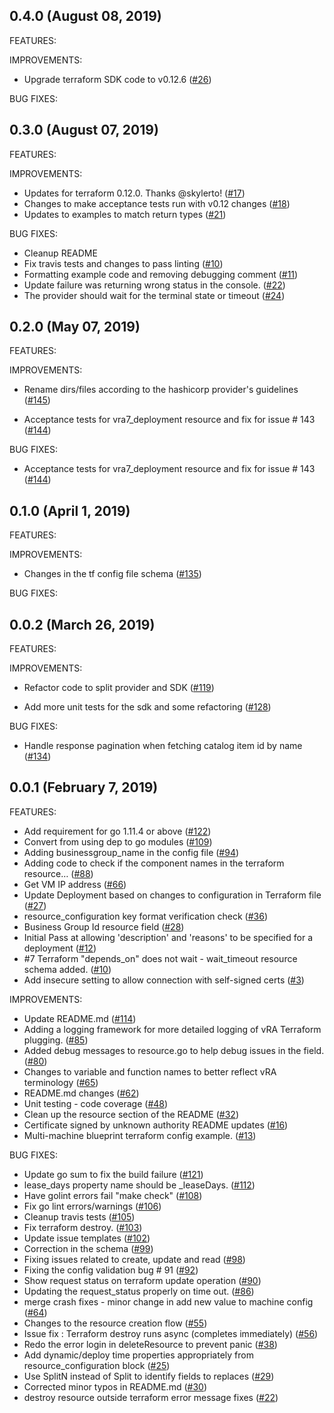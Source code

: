## 0.4.0 (August 08, 2019)
FEATURES:

IMPROVEMENTS:

* Upgrade terraform SDK code to v0.12.6 ([#26](https://github.com/terraform-providers/terraform-provider-vra7/pull/26))

BUG FIXES:

## 0.3.0 (August 07, 2019)

FEATURES:

IMPROVEMENTS:

* Updates for terraform 0.12.0. Thanks @skylerto! ([#17](https://github.com/terraform-providers/terraform-provider-vra7/pull/17))
* Changes to make acceptance tests run with v0.12 changes ([#18](https://github.com/terraform-providers/terraform-provider-vra7/pull/18))
* Updates to examples to match return types ([#21](https://github.com/terraform-providers/terraform-provider-vra7/pull/21))

BUG FIXES:

* Cleanup README
* Fix travis tests and changes to pass linting ([#10](https://github.com/terraform-providers/terraform-provider-vra7/pull/10))
* Formatting example code and removing debugging comment ([#11](https://github.com/terraform-providers/terraform-provider-vra7/pull/11))
* Update failure was returning wrong status in the console. ([#22](https://github.com/terraform-providers/terraform-provider-vra7/pull/22))
* The provider should wait for the terminal state or timeout ([#24](https://github.com/terraform-providers/terraform-provider-vra7/pull/24))


## 0.2.0 (May 07, 2019)

FEATURES:

IMPROVEMENTS:

* Rename dirs/files according to the hashicorp provider's guidelines ([#145](https://github.com/vmware/terraform-provider-vra7/pull/145))

* Acceptance tests for vra7_deployment resource and fix for issue # 143 ([#144](https://github.com/vmware/terraform-provider-vra7/pull/144))


BUG FIXES:

* Acceptance tests for vra7_deployment resource and fix for issue # 143 ([#144](https://github.com/vmware/terraform-provider-vra7/pull/144))


## 0.1.0 (April 1, 2019)

FEATURES:

IMPROVEMENTS:

* Changes in the tf config file schema ([#135](https://github.com/vmware/terraform-provider-vra7/pull/135))

BUG FIXES:


## 0.0.2 (March 26, 2019)

FEATURES:

IMPROVEMENTS:

* Refactor code to split provider and SDK ([#119](https://github.com/vmware/terraform-provider-vra7/pull/119))

* Add more unit tests for the sdk and some refactoring ([#128](https://github.com/vmware/terraform-provider-vra7/pull/128))

BUG FIXES:

* Handle response pagination when fetching catalog item id by name ([#134](https://github.com/vmware/terraform-provider-vra7/pull/134))


## 0.0.1 (February 7, 2019)

FEATURES:

* Add requirement for go 1.11.4 or above ([#122](https://github.com/vmware/terraform-provider-vra7/issues/122))
* Convert from using dep to go modules ([#109](https://github.com/vmware/terraform-provider-vra7/issues/109))
* Adding businessgroup_name in the config file ([#94](https://github.com/vmware/terraform-provider-vra7/issues/94))
* Adding code to check if the component names in the terraform resource… ([#88](https://github.com/vmware/terraform-provider-vra7/issues/88))
* Get VM IP address ([#66](https://github.com/vmware/terraform-provider-vra7/issues/66))
* Update Deployment based on changes to configuration in Terraform file ([#27](https://github.com/vmware/terraform-provider-vra7/issues/27))
* resource_configuration key format verification check ([#36](https://github.com/vmware/terraform-provider-vra7/issues/36))
* Business Group Id resource field ([#28](https://github.com/vmware/terraform-provider-vra7/issues/28))
* Initial Pass at allowing 'description' and 'reasons' to be specified for a deployment ([#12](https://github.com/vmware/terraform-provider-vra7/issues/12))
* #7 Terraform "depends_on" does not wait - wait_timeout resource schema added. ([#10](https://github.com/vmware/terraform-provider-vra7/issues/10))
* Add insecure setting to allow connection with self-signed certs ([#3](https://github.com/vmware/terraform-provider-vra7/issues/3))

IMPROVEMENTS:

* Update README.md ([#114](https://github.com/vmware/terraform-provider-vra7/issues/114))
* Adding a logging framework for more detailed logging of vRA Terraform plugging. ([#85](https://github.com/vmware/terraform-provider-vra7/issues/85))
* Added debug messages to resource.go to help debug issues in the field. ([#80](https://github.com/vmware/terraform-provider-vra7/issues/80))
* Changes to variable and function names to better reflect vRA terminology ([#65](https://github.com/vmware/terraform-provider-vra7/issues/65))
* README.md changes ([#62](https://github.com/vmware/terraform-provider-vra7/issues/62))
* Unit testing - code coverage ([#48](https://github.com/vmware/terraform-provider-vra7/issues/48))
* Clean up the resource section of the README ([#32](https://github.com/vmware/terraform-provider-vra7/issues/32))
* Certificate signed by unknown authority README updates ([#16](https://github.com/vmware/terraform-provider-vra7/issues/16))
* Multi-machine blueprint terraform config example. ([#13](https://github.com/vmware/terraform-provider-vra7/issues/13))

BUG FIXES:

* Update go sum to fix the build failure ([#121](https://github.com/vmware/terraform-provider-vra7/issues/121))
* lease_days property name should be _leaseDays. ([#112](https://github.com/vmware/terraform-provider-vra7/issues/112))
* Have golint errors fail "make check" ([#108](https://github.com/vmware/terraform-provider-vra7/issues/108))
* Fix go lint errors/warnings ([#106](https://github.com/vmware/terraform-provider-vra7/issues/106))
* Cleanup travis tests ([#105](https://github.com/vmware/terraform-provider-vra7/issues/105))
* Fix terraform destroy. ([#103](https://github.com/vmware/terraform-provider-vra7/issues/103))
* Update issue templates ([#102](https://github.com/vmware/terraform-provider-vra7/issues/102))
* Correction in the schema ([#99](https://github.com/vmware/terraform-provider-vra7/issues/99))
* Fixing issues related to create, update and read ([#98](https://github.com/vmware/terraform-provider-vra7/issues/98))
* Fixing the config validation bug # 91 ([#92](https://github.com/vmware/terraform-provider-vra7/issues/92))
* Show request status on terraform update operation ([#90](https://github.com/vmware/terraform-provider-vra7/issues/90))
* Updating the request_status properly on time out. ([#86](https://github.com/vmware/terraform-provider-vra7/issues/86))
* merge crash fixes - minor change in add new value to machine config ([#64](https://github.com/vmware/terraform-provider-vra7/issues/64))
* Changes to the resource creation flow ([#55](https://github.com/vmware/terraform-provider-vra7/issues/55))
* Issue fix : Terraform destroy runs async (completes immediately) ([#56](https://github.com/vmware/terraform-provider-vra7/issues/56))
* Redo the error login in deleteResource to prevent panic ([#38](https://github.com/vmware/terraform-provider-vra7/issues/38))
* Add dynamic/deploy time properties appropriately from resource_configuration block ([#25](https://github.com/vmware/terraform-provider-vra7/issues/25))
* Use SplitN instead of Split to identify fields to replaces ([#29](https://github.com/vmware/terraform-provider-vra7/issues/29))
* Corrected minor typos in README.md ([#30](https://github.com/vmware/terraform-provider-vra7/issues/30))
* destroy resource outside terraform  error message fixes ([#22](https://github.com/vmware/terraform-provider-vra7/issues/22))
